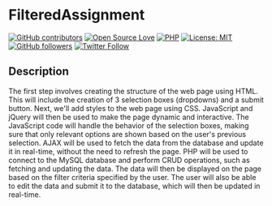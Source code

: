 # FilteredAssignment

[![GitHub contributors](https://img.shields.io/badge/contributions-welcome-brightgreen.svg?style=flat)](https://github.com/muazam-cmd/FilteredAssignment)
[![Open Source Love](https://badges.frapsoft.com/os/v1/open-source.png?v=103)](https://opensource.com/users/muazam-cmd)
[![PHP](https://img.shields.io/badge/Made%20with-PHP-1f425f.svg)](https://www.php.net/)
[![License: MIT](https://img.shields.io/badge/License-MIT-yellow.svg)](https://github.com/muazam-cmd/FilteredAssignment/blob/main/LICENSE)
[![GitHub followers](https://img.shields.io/github/followers/abdullahmujahidali.svg?style=social&label=Follow)](https://github.com/muazam-cmd)
[![Twitter Follow](https://img.shields.io/twitter/follow/abdulladgaf.svg?style=social)](https://twitter.com/Muazam1999)

## Description

The first step involves creating the structure of the web page using HTML. This will include the creation of 3 selection boxes (dropdowns) and a submit button. Next, we'll add styles to the web page using CSS. JavaScript and jQuery will then be used to make the page dynamic and interactive. The JavaScript code will handle the behavior of the selection boxes, making sure that only relevant options are shown based on the user's previous selection. AJAX will be used to fetch the data from the database and update it in real-time, without the need to refresh the page. PHP will be used to connect to the MySQL database and perform CRUD operations, such as fetching and updating the data. The data will then be displayed on the page based on the filter criteria specified by the user. The user will also be able to edit the data and submit it to the database, which will then be updated in real-time.
